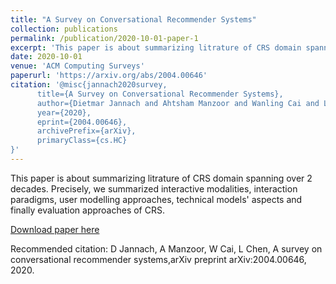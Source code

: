 ```yaml
---
title: "A Survey on Conversational Recommender Systems"
collection: publications
permalink: /publication/2020-10-01-paper-1
excerpt: 'This paper is about summarizing litrature of CRS domain spanning over 2 decades. Precisely, we summarized interactive modalities, interaction paradigms, user modelling approaches, technical models' aspects and finally evaluation approaches of CRS'
date: 2020-10-01
venue: 'ACM Computing Surveys'
paperurl: 'https://arxiv.org/abs/2004.00646'
citation: '@misc{jannach2020survey,
      title={A Survey on Conversational Recommender Systems}, 
      author={Dietmar Jannach and Ahtsham Manzoor and Wanling Cai and Li Chen},
      year={2020},
      eprint={2004.00646},
      archivePrefix={arXiv},
      primaryClass={cs.HC}
}'
---
```

This paper is about summarizing litrature of CRS domain spanning over 2 decades. Precisely, we summarized interactive modalities, interaction paradigms, user modelling approaches, technical models' aspects and finally evaluation approaches of CRS.

[Download paper here](https://arxiv.org/abs/2004.00646)

Recommended citation: D Jannach, A Manzoor, W Cai, L Chen, A survey on conversational recommender systems,arXiv preprint arXiv:2004.00646, 2020.
